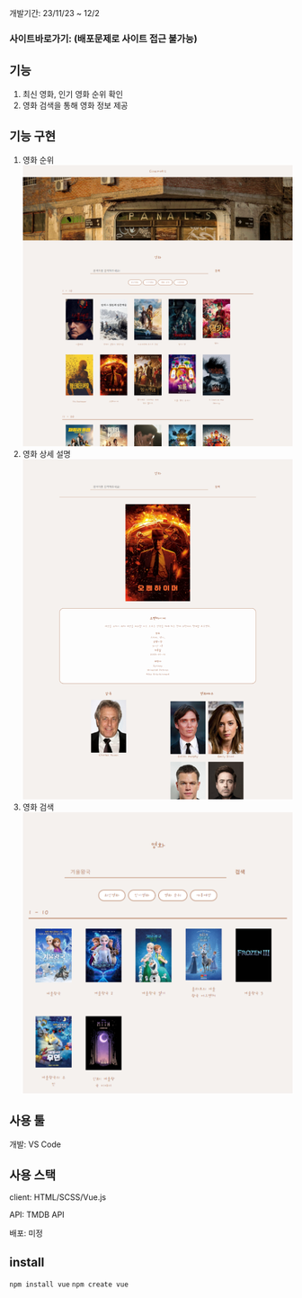 개발기간: 23/11/23 ~ 12/2

### 사이트바로가기: (배포문제로 사이트 접근 불가능)

## 기능

1. 최신 영화, 인기 영화 순위 확인
2. 영화 검색을 통해 영화 정보 제공

## 기능 구현

1. 영화 순위
![메인](Main.png)
2. 영화 상세 설명
![설명](Detail.png)
3. 영화 검색
![검색](Search.png)

## 사용 툴

개발: VS Code

## 사용 스택

client: HTML/SCSS/Vue.js

API: TMDB API

배포: 미정




## install
`npm install vue`
`npm create vue`


 
